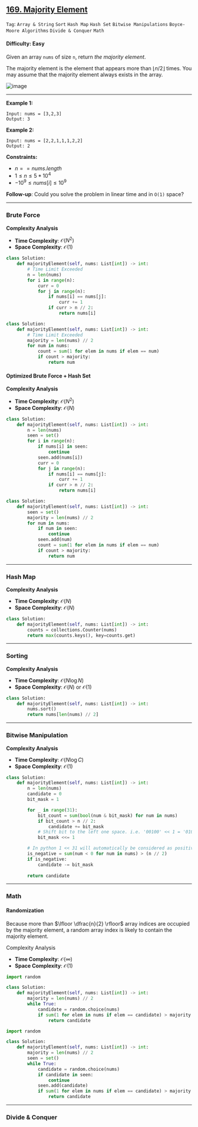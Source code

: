 ## [169. Majority Element](https://leetcode.com/problems/majority-element)

```Tag```: ```Array & String``` ```Sort``` ```Hash Map``` ```Hash Set``` ```Bitwise Manipulations``` ```Boyce-Moore Algorithms``` ```Divide & Conquer``` ```Math```

#### Difficulty: Easy

Given an array ```nums``` of size ```n```, return _the majority element_.

The majority element is the element that appears more than $⌊n / 2⌋$ times. You may assume that the majority element always exists in the array.

![image](https://github.com/quananhle/Python/assets/35042430/7ef0e83b-382a-42bf-9fa2-abea216a5684)

---

__Example 1:__
```
Input: nums = [3,2,3]
Output: 3
```

__Example 2:__
```
Input: nums = [2,2,1,1,1,2,2]
Output: 2
```

__Constraints:__

- $n == nums.length$
- $1 \le n \le 5 * 10^4$
- $-10^9 \le nums[i] \le 10^9$


__Follow-up__: Could you solve the problem in linear time and in ```O(1)``` space?

---

### Brute Force

__Complexity Analysis__

- __Time Complexity__: $\mathcal{O}(N^2)$
- __Space Complexity__: $\mathcal{O}(1)$

```Python
class Solution:
    def majorityElement(self, nums: List[int]) -> int:
        # Time Limit Exceeded
        n = len(nums)
        for i in range(n):
            curr = 0
            for j in range(n):
                if nums[i] == nums[j]:
                    curr += 1
                if curr > n // 2:
                    return nums[i]
```

```Python
class Solution:
    def majorityElement(self, nums: List[int]) -> int:
        # Time Limit Exceeded
        majority = len(nums) // 2
        for num in nums:
            count = sum(1 for elem in nums if elem == num)
            if count > majority:
                return num
```

#### Optimized Brute Force + Hash Set

__Complexity Analysis__

- __Time Complexity__: $\mathcal{O}(N^2)$
- __Space Complexity__: $\mathcal{O}(N)$

```Python
class Solution:
    def majorityElement(self, nums: List[int]) -> int:
        n = len(nums)
        seen = set()
        for i in range(n):
            if nums[i] in seen:
                continue
            seen.add(nums[i])
            curr = 0
            for j in range(n):
                if nums[i] == nums[j]:
                    curr += 1
                if curr > n // 2:
                    return nums[i]
```

```Python
class Solution:
    def majorityElement(self, nums: List[int]) -> int:
        seen = set()
        majority = len(nums) // 2
        for num in nums:
            if num in seen:
                continue
            seen.add(num)
            count = sum(1 for elem in nums if elem == num)
            if count > majority:
                return num
```

---

### Hash Map

__Complexity Analysis__

- __Time Complexity__: $\mathcal{O}(N)$
- __Space Complexity__: $\mathcal{O}(N)$

```Python
class Solution:
    def majorityElement(self, nums: List[int]) -> int:
        counts = collections.Counter(nums)
        return max(counts.keys(), key=counts.get)
```

---

### Sorting

__Complexity Analysis__

- __Time Complexity__: $\mathcal{O}(N\log{N})$
- __Space Complexity__: $\mathcal{O}(N)$ or $\mathcal{O}(1)$

```Python
class Solution:
    def majorityElement(self, nums: List[int]) -> int:
        nums.sort()
        return nums[len(nums) // 2]
```

---

### Bitwise Manipulation

__Complexity Analysis__

- __Time Complexity__: $\mathcal{O}(N\log{C})$
- __Space Complexity__: $\mathcal{O}(1)$

```Python
class Solution:
    def majorityElement(self, nums: List[int]) -> int:
        n = len(nums)
        candidate = 0
        bit_mask = 1

        for _ in range(31):
            bit_count = sum(bool(num & bit_mask) for num in nums)
            if bit_count > n // 2:
                candidate += bit_mask
            # Shift bit to the left one space. i.e. '00100' << 1 = '01000'
            bit_mask <<= 1

        # In python 1 << 31 will automatically be considered as positive value -> count negative numbers to determine if the majority element is negative
        is_negative = sum(num < 0 for num in nums) > (n // 2)
        if is_negative:
            candidate -= bit_mask
            
        return candidate
```

---

### Math

#### Randomization

Because more than $\lfloor \dfrac{n}{2} \rfloor$ array indices are occupied by the majority element, a random array index is likely to contain the majority element.

Complexity Analysis
- __Time Complexity__: $\mathcal{O}(\infty)$
- __Space Complexity__: $\mathcal{O}(1)$

```Python
import random

class Solution:
    def majorityElement(self, nums: List[int]) -> int:
        majority = len(nums) // 2
        while True:
            candidate = random.choice(nums)
            if sum(1 for elem in nums if elem == candidate) > majority:
                return candidate
```

```Python
import random

class Solution:
    def majorityElement(self, nums: List[int]) -> int:
        majority = len(nums) // 2
        seen = set()
        while True:
            candidate = random.choice(nums)
            if candidate in seen:
                continue
            seen.add(candidate)
            if sum(1 for elem in nums if elem == candidate) > majority:
                return candidate
```

---

### Divide & Conquer

```Python

```
